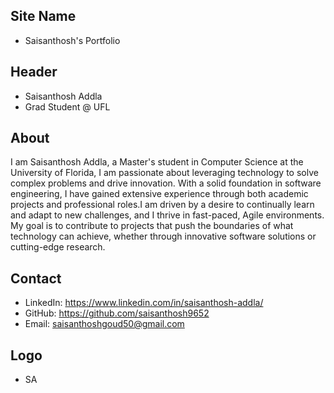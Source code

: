## Site Name
- Saisanthosh's Portfolio

## Header
- Saisanthosh Addla 
- Grad Student @ UFL

## About
I am Saisanthosh Addla, a Master's student in Computer Science at the University of Florida, I am passionate about leveraging technology to solve complex problems and drive innovation. With a solid foundation in software engineering, I have gained extensive experience through both academic projects and professional roles.I am driven by a desire to continually learn and adapt to new challenges, and I thrive in fast-paced, Agile environments. My goal is to contribute to projects that push the boundaries of what technology can achieve, whether through innovative software solutions or cutting-edge research.

## Contact
- LinkedIn: https://www.linkedin.com/in/saisanthosh-addla/
- GitHub: https://github.com/saisanthosh9652
- Email: saisanthoshgoud50@gmail.com

## Logo
- SA